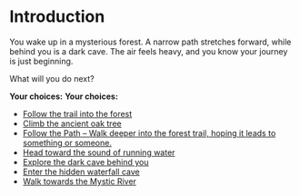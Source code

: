 # Introduction

You wake up in a mysterious forest. A narrow path stretches forward, while behind you is a dark cave.
The air feels heavy, and you know your journey is just beginning.

What will you do next?

**Your choices:**
**Your choices:**
- [Follow the trail into the forest](forest-trail.md)
- [Climb the ancient oak tree](oak-tree.md)
- [Follow the Path – Walk deeper into the forest trail, hoping it leads to something or someone.](follow-the-path.md)
- [Head toward the sound of running water](river.md)
- [Explore the dark cave behind you](cave.md)
- [Enter the hidden waterfall cave](waterfall-cave.md)
- [Walk towards the Mystic River](mystic-river.md)

